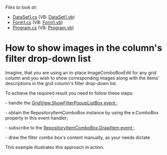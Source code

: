 <!-- default file list -->
*Files to look at*:

* [DataSet1.cs](./CS/WindowsApplication3/DataSet1.cs) (VB: [DataSet1.vb](./VB/WindowsApplication3/DataSet1.vb))
* [Form1.cs](./CS/WindowsApplication3/Form1.cs) (VB: [Form1.vb](./VB/WindowsApplication3/Form1.vb))
* [Program.cs](./CS/WindowsApplication3/Program.cs) (VB: [Program.vb](./VB/WindowsApplication3/Program.vb))
<!-- default file list end -->
# How to show images in the column's filter drop-down list


<p>Imagine, that you are using an in-place ImageComboBoxEdit for any grid column and you wish to show corresponding images along with the items' descriptions in the grid column's filter drop-down list.</p><p>To achieve the required result you need to follow these steps:</p><p>- handle the <a href="http://documentation.devexpress.com/#WindowsForms/DevExpressXtraGridViewsBaseColumnView_ShowFilterPopupListBoxtopic">GridView.ShowFilterPopupListBox event </a>;</p><p>- obtain the RepositoryItemComboBox instance by using the e.ComboBox property in this event handler;</p><p>- subscribe to the <a href="http://documentation.devexpress.com/#WindowsForms/DevExpressXtraEditorsRepositoryRepositoryItemComboBox_DrawItemtopic">RepositoryItemComboBox.DrawItem event </a>;</p><p>- draw the filter combo box's content manually, as your needs dictate</p><p>This example illustrates this approach in action.</p>

<br/>


